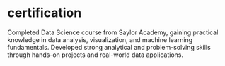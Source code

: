 # certification
Completed Data Science course from Saylor Academy, gaining practical knowledge in data analysis, visualization, and machine learning fundamentals. Developed strong analytical and problem-solving skills through hands-on projects and real-world data applications.

